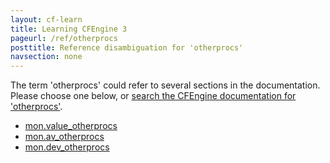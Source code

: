 ```yaml
---
layout: cf-learn
title: Learning CFEngine 3
pageurl: /ref/otherprocs
posttitle: Reference disambiguation for 'otherprocs'
navsection: none
---
```


The term 'otherprocs' could refer to several sections in the documentation. Please choose one below, or
[search the CFEngine documentation for 'otherprocs'](http://cfengine.com/docs/latest/search.html?q=otherprocs).

- [mon.value_otherprocs](http://cfengine.com/docs/latest/reference-special-variables-mon.html#mon-value_otherprocs)
- [mon.av_otherprocs](http://cfengine.com/docs/latest/reference-special-variables-mon.html#mon-av_otherprocs)
- [mon.dev_otherprocs](http://cfengine.com/docs/latest/reference-special-variables-mon.html#mon-dev_otherprocs)
